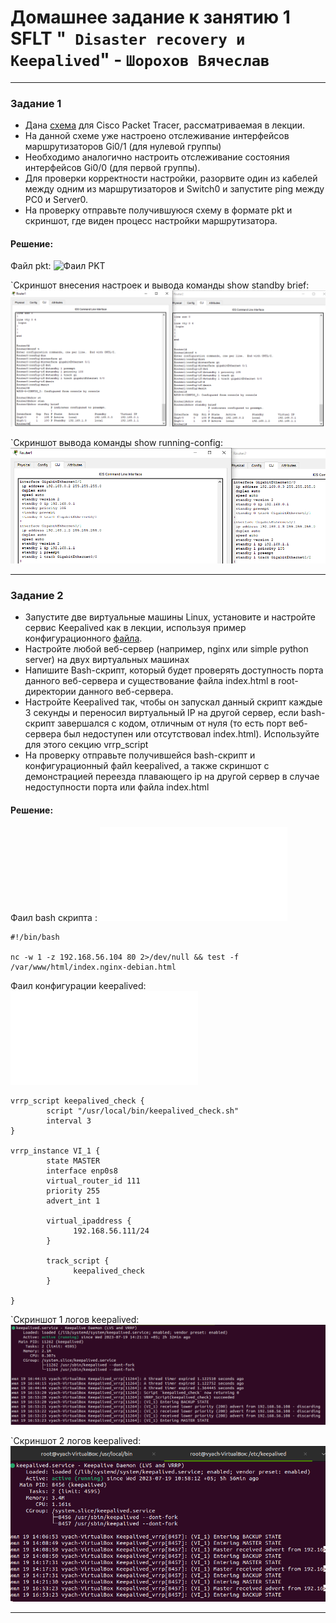 # Домашнее задание к занятию 1 SFLT "` Disaster recovery и Keepalived`" - `Шорохов Вячеслав`

---

### Задание 1

- Дана [схема](https://github.com/netology-code/sflt-homeworks/blob/main/1/hsrp_advanced.pkt) для Cisco Packet Tracer, рассматриваемая в лекции.
- На данной схеме уже настроено отслеживание интерфейсов маршрутизаторов Gi0/1 (для нулевой группы)
- Необходимо аналогично настроить отслеживание состояния интерфейсов Gi0/0 (для первой группы).
- Для проверки корректности настройки, разорвите один из кабелей между одним из маршрутизаторов и Switch0 и запустите ping между PC0 и Server0.
- На проверку отправьте получившуюся схему в формате pkt и скриншот, где виден процесс настройки маршрутизатора.

#### Решение:

Файл pkt:
![Фаил PKT](./hsrp_advanced_hw.pkt)

`Скриншот внесения настроек и вывода команды show standby brief:
![Скриншот 1](img/1.1.png)

`Скриншот вывода команды show running-config:
![Скриншот 2](img/1.2.png)

---

### Задание 2

- Запустите две виртуальные машины Linux, установите и настройте сервис Keepalived как в лекции, используя пример конфигурационного [файла](https://github.com/netology-code/sflt-homeworks/blob/main/1/keepalived-simple.conf).
- Настройте любой веб-сервер (например, nginx или simple python server) на двух виртуальных машинах
- Напишите Bash-скрипт, который будет проверять доступность порта данного веб-сервера и существование файла index.html в root-директории данного веб-сервера.
- Настройте Keepalived так, чтобы он запускал данный скрипт каждые 3 секунды и переносил виртуальный IP на другой сервер, если bash-скрипт завершался с кодом, отличным от нуля (то есть порт веб-сервера был недоступен или отсутствовал index.html). Используйте для этого секцию vrrp_script
- На проверку отправьте получившейся bash-скрипт и конфигурационный файл keepalived, а также скриншот с демонстрацией переезда плавающего ip на другой сервер в случае недоступности порта или файла index.html

#### Решение:

Фаил bash скрипта :
![Фаил bash скрипта ](./keepalived_check.sh)

```
#!/bin/bash

nc -w 1 -z 192.168.56.104 80 2>/dev/null && test -f /var/www/html/index.nginx-debian.html
```

Фаил конфигурации keepalived:
![Фаил конфигурации keepalived](./keepalived.conf)


```
vrrp_script keepalived_check {
        script "/usr/local/bin/keepalived_check.sh"
        interval 3
}

vrrp_instance VI_1 {
        state MASTER
        interface enp0s8
        virtual_router_id 111
        priority 255
        advert_int 1

        virtual_ipaddress {
              192.168.56.111/24
        }

        track_script {
              keepalived_check
        }

}
```

`Скриншот 1 логов keepalived:
![Скриншот 3](img/2.1.png)

`Скриншот 2 логов keepalived:
![Скриншот 4](img/2.2.png)

---
